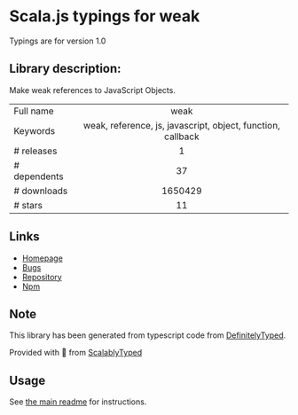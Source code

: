 
# Scala.js typings for weak

Typings are for version 1.0

## Library description:
Make weak references to JavaScript Objects.

|                    |                 |
| ------------------ | :-------------: |
| Full name          | weak |
| Keywords           | weak, reference, js, javascript, object, function, callback |
| # releases         | 1 |
| # dependents       | 37 |
| # downloads        | 1650429 |
| # stars            | 11 |

## Links
- [Homepage](https://github.com/TooTallNate/node-weak#readme)
- [Bugs](https://github.com/TooTallNate/node-weak/issues)
- [Repository](https://github.com/TooTallNate/node-weak)
- [Npm](https://www.npmjs.com/package/weak)
    


## Note
This library has been generated from typescript code from [DefinitelyTyped](https://definitelytyped.org).

Provided with :purple_heart: from [ScalablyTyped](https://github.com/oyvindberg/ScalablyTyped)

## Usage
See [the main readme](../../readme.md) for instructions.



